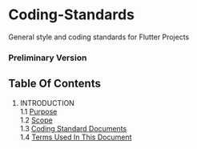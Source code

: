 # Coding-Standards
General style and coding standards for Flutter Projects

### Preliminary Version

## Table Of Contents
1. INTRODUCTION  
 1.1 [Purpose]  
 1.2 [Scope]  
 1.3 [Coding Standard Documents]  
 1.4 [Terms Used In This Document]  
 
<!--links-->
[Purpose]: Introduction/Purpose.md
[Scope]: Introduction/Scope.md
[Coding Standard Documents]: Introduction/Coding-Standard-Documents.md
[Terms Used In This Document]: Introduction/Terms-Used-In-This-Document.md
